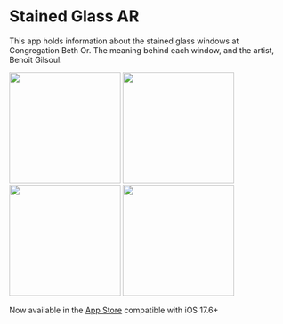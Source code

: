 # Stained Glass AR

This app holds information about the stained glass windows at Congregation Beth Or. The meaning behind each window, and the artist, Benoit Gilsoul.

<img src="https://github.com/user-attachments/assets/d0279888-dd13-4cda-b7dd-63415055cb0a" width="200" />
<img src="https://github.com/user-attachments/assets/6e40eb71-ffa1-48fa-b38f-5fc7b2b1b930" width="200" />
<img src="https://github.com/user-attachments/assets/f39ae1e1-9ecb-4f90-af24-443ebaeff86a" width="200" />
<img src="https://github.com/user-attachments/assets/ba4fb1db-5c27-4a78-9c72-be1826af5c25" width="200" />

Now available in the [App Store](https://apps.apple.com/us/app/stained-glass-ar/id6680150934) compatible with iOS 17.6+
